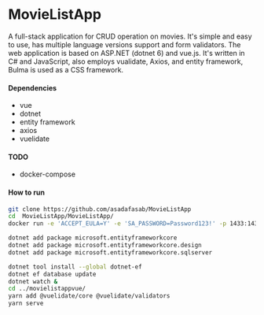 # MovieListApp
A full-stack application for CRUD operation on movies.
It's simple and easy to use, has multiple language versions support and form validators.
The web application is based on ASP.NET (dotnet 6) and vue.js. It's written 
in C# and JavaScript, also employs vualidate, Axios, and entity framework, 
Bulma is used as a CSS framework.

#### Dependencies
- vue
- dotnet
- entity framework
- axios
- vuelidate 

#### TODO
- docker-compose

#### How to run
```bash
git clone https://github.com/asadafasab/MovieListApp
cd  MovieListApp/MovieListApp/
docker run -e 'ACCEPT_EULA=Y' -e 'SA_PASSWORD=Password123!' -p 1433:1433 -d mcr.microsoft.com/mssql/server:latest

dotnet add package microsoft.entityframeworkcore
dotnet add package microsoft.entityframeworkcore.design
dotnet add package microsoft.entityframeworkcore.sqlserver

dotnet tool install --global dotnet-ef
dotnet ef database update
dotnet watch &
cd ../movielistappvue/
yarn add @vuelidate/core @vuelidate/validators
yarn serve
```

